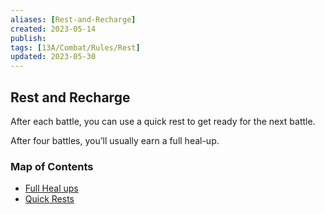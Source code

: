 ```yaml
---
aliases: [Rest-and-Recharge]
created: 2023-05-14
publish: 
tags: [13A/Combat/Rules/Rest]
updated: 2023-05-30
---
```


## Rest and Recharge

After each battle, you can use a quick rest to get ready for the next battle. 

After four battles, you’ll usually earn a full heal-up.

### Map of Contents

- [Full Heal ups](Compendium/13A/Combat-Rules/Rest-and-Recharge/Full-Heal-ups.md)
- [Quick Rests](Compendium/13A/Combat-Rules/Rest-and-Recharge/Quick-Rests.md)
